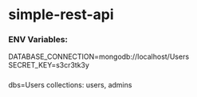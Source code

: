 # simple-rest-api


### ENV Variables: 
DATABASE_CONNECTION=mongodb://localhost/Users 
SECRET_KEY=s3cr3tk3y

### 
dbs=Users
collections: users, admins

